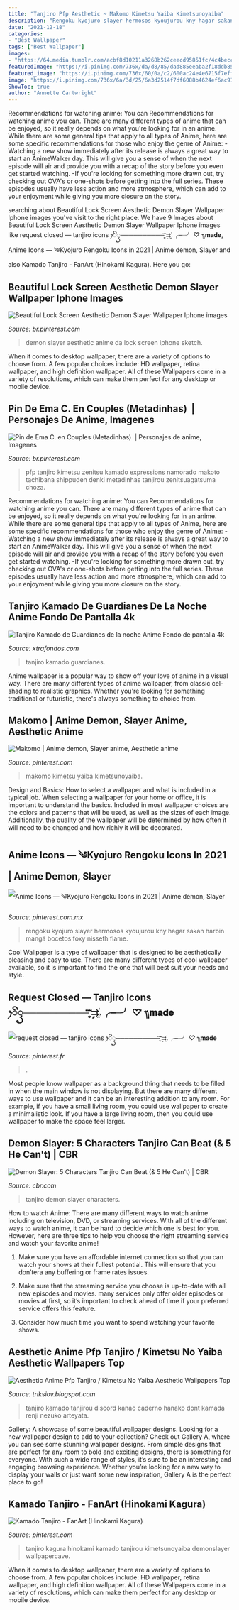 ```yaml
---
title: "Tanjiro Pfp Aesthetic ~ Makomo Kimetsu Yaiba Kimetsunoyaiba"
description: "Rengoku kyojuro slayer hermosos kyoujurou kny hagar sakan harbin mangá bocetos foxy nisseth flame"
date: "2021-12-18"
categories:
- "Best Wallpaper"
tags: ["Best Wallpaper"]
images:
- "https://64.media.tumblr.com/acbf8d10211a3268b262ceecd95851fc/4c4becca07962d76-fd/s640x960/2a3d8f552fc70620f7a6fb8d0845bb30ed56d8f6.jpg"
featuredImage: "https://i.pinimg.com/736x/da/d8/85/dad885eeaba2f18ddb8503262b7f9c23.jpg"
featured_image: "https://i.pinimg.com/736x/60/0a/c2/600ac24e4e6715f7effd0d2b1648e1a0.jpg"
image: "https://i.pinimg.com/736x/6a/3d/25/6a3d2514f7df6088b4624ef6ac910653.jpg"
ShowToc: true
author: "Annette Cartwright"
---
```



Recommendations for watching anime: You can
Recommendations for watching anime you can. There are many different types of anime that can be enjoyed, so it really depends on what you're looking for in an anime. While there are some general tips that apply to all types of Anime, here are some specific recommendations for those who enjoy the genre of Anime: 
-Watching a new show immediately after its release is always a great way to start an AnimeWalker day. This will give you a sense of when the next episode will air and provide you with a recap of the story before you even get started watching. 
-If you're looking for something more drawn out, try checking out OVA's or one-shots before getting into the full series. These episodes usually have less action and more atmosphere, which can add to your enjoyment while giving you more closure on the story.

	

		
searching about Beautiful Lock Screen Aesthetic Demon Slayer Wallpaper Iphone images you've visit to the right place. We have 9 Images about Beautiful Lock Screen Aesthetic Demon Slayer Wallpaper Iphone images like request closed — tanjiro icons ꫂꦼꦽ────────── ֦⇉̰͙͙̃⃜˒֦֔╭╾╯ ♡ ⃕᭟𝐦𝐚𝐝𝐞, Anime Icons — ༄Kyojuro Rengoku Icons in 2021 | Anime demon, Slayer and also Kamado Tanjiro - FanArt (Hinokami Kagura). Here you go:
		
    
## Beautiful Lock Screen Aesthetic Demon Slayer Wallpaper Iphone Images

<img loading=lazy src="https://i.pinimg.com/736x/da/d8/85/dad885eeaba2f18ddb8503262b7f9c23.jpg" onerror="this.onerror=null;this.src='https://tse2.mm.bing.net/th?id=OIP.xpjAyTW12ZKyUx2gezk6cQHaNK&amp;pid=15.1';" alt="Beautiful Lock Screen Aesthetic Demon Slayer Wallpaper Iphone images">

_Source: br.pinterest.com_

>demon slayer aesthetic anime da lock screen iphone sketch. 

	

When it comes to desktop wallpaper, there are a variety of options to choose from. A few popular choices include: HD wallpaper, retina wallpaper, and high definition wallpaper. All of these Wallpapers come in a variety of resolutions, which can make them perfect for any desktop or mobile device. 

    
## Pin De Ema C. En Couples (Metadinhas) ️ | Personajes De Anime, Imagenes

<img loading=lazy src="https://i.pinimg.com/736x/6a/3d/25/6a3d2514f7df6088b4624ef6ac910653.jpg" onerror="this.onerror=null;this.src='https://tse4.mm.bing.net/th?id=OIP.dS1FtrioSemXBUKzwb9oVQHaHa&amp;pid=15.1';" alt="Pin de Ema C. en Couples (Metadinhas) ️ | Personajes de anime, Imagenes">

_Source: br.pinterest.com_

>pfp tanjiro kimetsu zenitsu kamado expressions namorado makoto tachibana shippuden denki metadinhas tanjirou zenitsuagatsuma choza. 

	

Recommendations for watching anime: You can
Recommendations for watching anime you can. There are many different types of anime that can be enjoyed, so it really depends on what you're looking for in an anime. While there are some general tips that apply to all types of Anime, here are some specific recommendations for those who enjoy the genre of Anime: 
-Watching a new show immediately after its release is always a great way to start an AnimeWalker day. This will give you a sense of when the next episode will air and provide you with a recap of the story before you even get started watching. 
-If you're looking for something more drawn out, try checking out OVA's or one-shots before getting into the full series. These episodes usually have less action and more atmosphere, which can add to your enjoyment while giving you more closure on the story.

    
## Tanjiro Kamado De Guardianes De La Noche Anime Fondo De Pantalla 4k

<img loading=lazy src="https://www.xtrafondos.com/wallpapers/resized/tanjiro-kamado-de-guardianes-de-la-noche-4440.jpg?s=large" onerror="this.onerror=null;this.src='https://tse2.mm.bing.net/th?id=OIP.GJALZifHIuGiTSQzSGEPqQHaEK&amp;pid=15.1';" alt="Tanjiro Kamado de Guardianes de la noche Anime Fondo de pantalla 4k">

_Source: xtrafondos.com_

>tanjiro kamado guardianes. 

	

Anime wallpaper is a popular way to show off your love of anime in a visual way. There are many different types of anime wallpaper, from classic cel-shading to realistic graphics. Whether you're looking for something traditional or futuristic, there's always something to choice from.

    
## Makomo | Anime Demon, Slayer Anime, Aesthetic Anime

<img loading=lazy src="https://i.pinimg.com/736x/60/0a/c2/600ac24e4e6715f7effd0d2b1648e1a0.jpg" onerror="this.onerror=null;this.src='https://tse3.mm.bing.net/th?id=OIP.4FFfA8nFe4XO5DQIAMWAgAHaHa&amp;pid=15.1';" alt="Makomo | Anime demon, Slayer anime, Aesthetic anime">

_Source: pinterest.com_

>makomo kimetsu yaiba kimetsunoyaiba. 

	

Design and Basics: How to select a wallpaper and what is included in a typical job.
When selecting a wallpaper for your home or office, it is important to understand the basics. Included in most wallpaper choices are the colors and patterns that will be used, as well as the sizes of each image. Additionally, the quality of the wallpaper will be determined by how often it will need to be changed and how richly it will be decorated.

    
## Anime Icons — ༄Kyojuro Rengoku Icons In 2021 | Anime Demon, Slayer

<img loading=lazy src="https://i.pinimg.com/736x/02/c1/a0/02c1a014dfdd07ae600275878f059e8f.jpg" onerror="this.onerror=null;this.src='https://tse4.mm.bing.net/th?id=OIP.RLxNX7W1DFu-zGq0qpbwugHaHa&amp;pid=15.1';" alt="Anime Icons — ༄Kyojuro Rengoku Icons in 2021 | Anime demon, Slayer">

_Source: pinterest.com.mx_

>rengoku kyojuro slayer hermosos kyoujurou kny hagar sakan harbin mangá bocetos foxy nisseth flame. 

	

Cool Wallpaper is a type of wallpaper that is designed to be aesthetically pleasing and easy to use. There are many different types of cool wallpaper available, so it is important to find the one that will best suit your needs and style.

    
## Request Closed — Tanjiro Icons ꫂꦼꦽ────────── ֦⇉̰͙͙̃⃜˒֦֔╭╾╯ ♡ ⃕᭟𝐦𝐚𝐝𝐞

<img loading=lazy src="https://i.pinimg.com/736x/8e/27/fa/8e27faf7b102347c362aa8bf444900ea.jpg" onerror="this.onerror=null;this.src='https://tse2.mm.bing.net/th?id=OIP.MnmFiiJ_SuKpj6VpkT92ngHaHa&amp;pid=15.1';" alt="request closed — tanjiro icons ꫂꦼꦽ────────── ֦⇉̰͙͙̃⃜˒֦֔╭╾╯ ♡ ⃕᭟𝐦𝐚𝐝𝐞">

_Source: pinterest.fr_

>. 

	

Most people know wallpaper as a background thing that needs to be filled in when the main window is not displaying. But there are many different ways to use wallpaper and it can be an interesting addition to any room. For example, if you have a small living room, you could use wallpaper to create a minimalistic look. If you have a large living room, then you could use wallpaper to make the space feel larger.

    
## Demon Slayer: 5 Characters Tanjiro Can Beat (&amp; 5 He Can&#039;t) | CBR

<img loading=lazy src="https://static1.cbrimages.com/wordpress/wp-content/uploads/2019/09/8.-Tanjiro.jpg" onerror="this.onerror=null;this.src='https://tse1.mm.bing.net/th?id=OIP.B6c7jPIEl8slRyEEqIwJ0gHaDt&amp;pid=15.1';" alt="Demon Slayer: 5 Characters Tanjiro Can Beat (&amp; 5 He Can&#039;t) | CBR">

_Source: cbr.com_

>tanjiro demon slayer characters. 

	

How to watch Anime: There are many different ways to watch anime including on television, DVD, or streaming services.
With all of the different ways to watch anime, it can be hard to decide which one is best for you. However, here are three tips to help you choose the right streaming service and watch your favorite anime!
1. Make sure you have an affordable internet connection so that you can watch your shows at their fullest potential. This will ensure that you don’tera any buffering or frame rates issues.

2. Make sure that the streaming service you choose is up-to-date with all new episodes and movies. many services only offer older episodes or movies at first, so it’s important to check ahead of time if your preferred service offers this feature.

3. Consider how much time you want to spend watching your favorite shows.

    
## Aesthetic Anime Pfp Tanjiro / Kimetsu No Yaiba Aesthetic Wallpapers Top

<img loading=lazy src="https://64.media.tumblr.com/acbf8d10211a3268b262ceecd95851fc/4c4becca07962d76-fd/s640x960/2a3d8f552fc70620f7a6fb8d0845bb30ed56d8f6.jpg" onerror="this.onerror=null;this.src='https://tse3.mm.bing.net/th?id=OIP.HNOgwCqpjnqp6BwYVU2eiQHaHa&amp;pid=15.1';" alt="Aesthetic Anime Pfp Tanjiro / Kimetsu No Yaiba Aesthetic Wallpapers Top">

_Source: triksiov.blogspot.com_

>tanjiro kamado tanjirou discord kanao caderno hanako dont kamada renji nezuko arteyata. 

	

Gallery: A showcase of some beautiful wallpaper designs.
Looking for a new wallpaper design to add to your collection? Check out Gallery A, where you can see some stunning wallpaper designs. From simple designs that are perfect for any room to bold and exciting designs, there is something for everyone. With such a wide range of styles, it’s sure to be an interesting and engaging browsing experience. Whether you’re looking for a new way to display your walls or just want some new inspiration, Gallery A is the perfect place to go!





	
	
    
## Kamado Tanjiro - FanArt (Hinokami Kagura)

<img loading=lazy src="https://i.pinimg.com/736x/aa/69/e6/aa69e6de756aa1c1397529ca06ee0cf3.jpg" onerror="this.onerror=null;this.src='https://tse1.mm.bing.net/th?id=OIP.Gixkee4EIs4It4gIIT0qJQHaEM&amp;pid=15.1';" alt="Kamado Tanjiro - FanArt (Hinokami Kagura)">

_Source: pinterest.com_

>tanjiro kagura hinokami kamado tanjirou kimetsunoyaiba demonslayer wallpapercave. 

	

When it comes to desktop wallpaper, there are a variety of options to choose from. A few popular choices include: HD wallpaper, retina wallpaper, and high definition wallpaper. All of these Wallpapers come in a variety of resolutions, which can make them perfect for any desktop or mobile device. 

